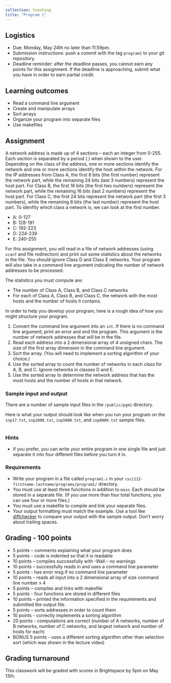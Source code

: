 ```yaml
---
collection: teaching
title: "Program 1"
---
```


## Logistics
* Due: Monday, May 24th no later than 11:59pm.
* Submission instructions: push a commit with the tag `program1` to your git
	repository.
* Deadline reminder: after the deadline passes, you cannot earn any points for
	this assignment. If the deadline is approaching, submit what you have in
	order to earn partial credit.

## Learning outcomes
* Read a command line argument
* Create and manipulate arrays
* Sort arrays
* Organize your program into separate files
* Use makefiles

## Assignment
A network address is made up of 4 sections – each an integer from 0-255.
Each section is separated by a period (.) when shown to the user.
Depending on the class of the address, one or more sections identify the network and one or
more sections identify the host within the network.
For the IP addresses from Class A, the first 8 bits (the first number) represent the network part, while the remaining 24 bits (last 3 numbers) represent the host part. For Class B, the first 16 bits (the first two numbers) represent the network part, while the remaining 16 bits (last 2 numbers) represent the host part. For Class C, the first 24 bits represent the network part (the first 3 numbers), while the remaining 8 bits (the last number) represent the host part.
To idenfity which class a network is, we can look at the first number.

* A: 0-127
* B: 128-191
* C: 192-223
* D: 224-239
* E: 240-255

For this assignment, you will read in a file of network addresses (using
`scanf` and file redirection) and print out some statistics about the networks
in the file. You should ignore Class D and Class E networks. Your program will
also take in a command line argument indicating the number of network addresses
to be processed.

The statistics you must compute are:
* The number of Class A, Class B, and Class C networks
* For each of Class A, Class B, and Class C, the network with the
	most hosts and the number of hosts it contains.

In order to help you develop your program, here is a rough idea of how you
might structure your program.

1. Convert the command line argument into an `int`. If there is no command line
   argument, print an error and end the program. This argument is the number of
   network addresses that will be in the file.
2. Read each address into a 2 dimensional array of 4 unsigned chars. The size
   of the first array dimension in the command line argument.
3. Sort the array. (You will need to implement a sorting algorithm of your
   choice.)
4. Use the sorted array to count the number of networks in each class for A, B,
   and C. Ignore networks in classes D and E.
5. Use the sorted array to determine the network address that has the most
   hosts and the number of hosts in that network.

### Sample input and output

There are a number of sample input files in the `/public/pgm1` directory.

Here is what your output should look like when you run your program on the
`inp17.txt`, `inp2000.txt`, `inp5000.txt`, and `inp8000.txt` sample files.

```
```

### Hints
* If you prefer, you can write your entire program in one single file and just
	separate it into four different files before you turn it in.


### Requirements
* Write your program in a file called `program1.c` in your
	`csci112-firstname-lastname/programs/program1/` directory.
* You must use at least three functions in addition to `main`. Each should be
	stored in a separate file. (If you use more than four total functions, you
	can use four or more files.)
* You must use a makefile to compile and link your separate files.
* Your output formatting must match the example. Use a tool like
	[diffchecker](https://www.diffchecker.com/) to compare your output with the sample
	output. Don't worry about trailing spaces.

## Grading - 100 points
* 5 points – comments explaining what your program does
* 5 points - code is indented so that it is readable
* 10 points – compiles successfully with -Wall – no warnings
* 10 points – successfully reads in and uses a command line parameter
* 5 points - has error msg if no command line parameter
* 10 points – reads all input into a 2 dimensional array of size command line number x 4
* 5 points – compiles and links  with makefile
* 5 points - four functions are stored in different files
* 10 points – printed the information specified in the requirements and submitted the output file.
* 5 points – sorts addresses in order to count them
* 10 points - correctly implements a sorting algorithm
* 20 points - computations are correct (number of A networks, number of B
	networks, number of C networks, and largest network and number of hosts for
	each)
* BONUS 5 points - uses a different sorting algorithm other than selection sort
	(which was shown in the lecture video)

## Grading turnaround
This classwork will be graded with scores in Brightspace by 5pm on May 13th.
